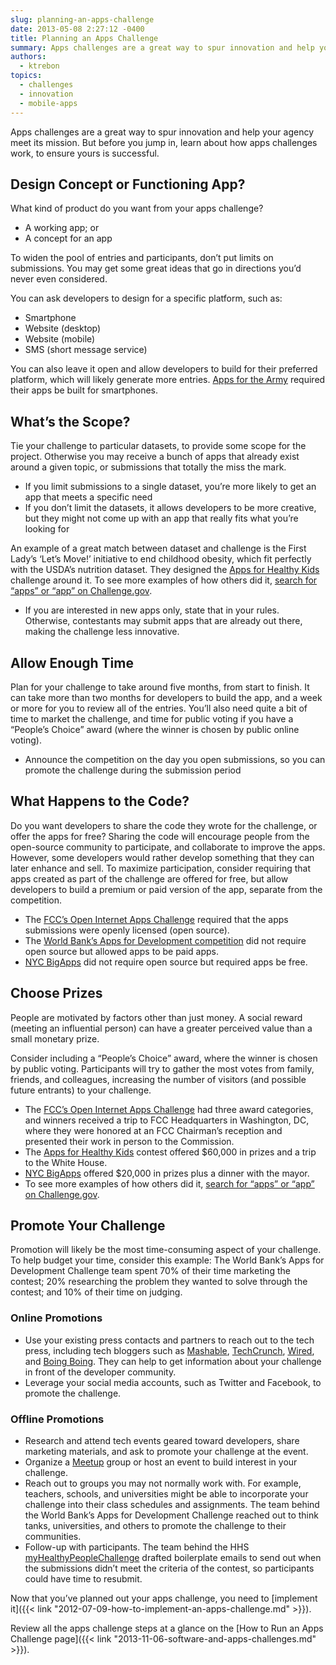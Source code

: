 ```yaml
---
slug: planning-an-apps-challenge
date: 2013-05-08 2:27:12 -0400
title: Planning an Apps Challenge
summary: Apps challenges are a great way to spur innovation and help your agency meet its mission. But before you jump in, learn about how apps challenges work, to ensure yours is successful. Design Concept or Functioning App? What kind of product do you want from your apps challenge? A working app; or A concept for
authors:
  - ktrebon
topics:
  - challenges
  - innovation
  - mobile-apps
---
```


Apps challenges are a great way to spur innovation and help your agency meet its mission. But before you jump in, learn about how apps challenges work, to ensure yours is successful.

## Design Concept or Functioning App?

What kind of product do you want from your apps challenge?

  * A working app; or
  * A concept for an app

To widen the pool of entries and participants, don&#8217;t put limits on submissions. You may get some great ideas that go in directions you&#8217;d never even considered.

You can ask developers to design for a specific platform, such as:

  * Smartphone
  * Website (desktop)
  * Website (mobile)
  * SMS (short message service)

You can also leave it open and allow developers to build for their preferred platform, which will likely generate more entries. [Apps for the Army](http://armylive.dodlive.mil/index.php/2010/03/apps-for-the-army-challenge-is-here/) required their apps be built for smartphones.

## What&#8217;s the Scope?

Tie your challenge to particular datasets, to provide some scope for the project. Otherwise you may receive a bunch of apps that already exist around a given topic, or submissions that totally the miss the mark.

  * If you limit submissions to a single dataset, you&#8217;re more likely to get an app that meets a specific need
  * If you don&#8217;t limit the datasets, it allows developers to be more creative, but they might not come up with an app that really fits what you&#8217;re looking for

An example of a great match between dataset and challenge is the First Lady’s ‘Let’s Move!’ initiative to end childhood obesity, which fit perfectly with the USDA’s nutrition dataset. They designed the [Apps for Healthy Kids](http://www.appsforhealthykids.com/) challenge around it. To see more examples of how others did it, [search for &#8220;apps&#8221; or &#8220;app&#8221; on Challenge.gov](http://challenge.gov/).

  * If you are interested in new apps only, state that in your rules. Otherwise, contestants may submit apps that are already out there, making the challenge less innovative.

## Allow Enough Time

Plan for your challenge to take around five months, from start to finish. It can take more than two months for developers to build the app, and a week or more for you to review all of the entries. You&#8217;ll also need quite a bit of time to market the challenge, and time for public voting if you have a &#8220;People’s Choice&#8221; award (where the winner is chosen by public online voting).

  * Announce the competition on the day you open submissions, so you can promote the challenge during the submission period

## What Happens to the Code?

Do you want developers to share the code they wrote for the challenge, or offer the apps for free? Sharing the code will encourage people from the open-source community to participate, and collaborate to improve the apps. However, some developers would rather develop something that they can later enhance and sell. To maximize participation, consider requiring that apps created as part of the challenge are offered for free, but allow developers to build a premium or paid version of the app, separate from the competition.

  * The [FCC’s Open Internet Apps Challenge](http://openinternetapps.challengepost.com/) required that the apps submissions were openly licensed (open source).
  * The [World Bank’s Apps for Development competition](http://appsfordevelopment.challengepost.com/) did not require open source but allowed apps to be paid apps.
  * [NYC BigApps](http://www.nycbigapps.com/) did not require open source but required apps be free.

## Choose Prizes

People are motivated by factors other than just money. A social reward (meeting an influential person) can have a greater perceived value than a small monetary prize.

Consider including a &#8220;People’s Choice&#8221; award, where the winner is chosen by public voting. Participants will try to gather the most votes from family, friends, and colleagues, increasing the number of visitors (and possible future entrants) to your challenge.

  * The [FCC&#8217;s Open Internet Apps Challenge](http://openinternetapps.challengepost.com/) had three award categories, and winners received a trip to FCC Headquarters in Washington, DC, where they were honored at an FCC Chairman’s reception and presented their work in person to the Commission.
  * The [Apps for Healthy Kids](http://www.appsforhealthykids.com/) contest offered $60,000 in prizes and a trip to the White House.
  * [NYC BigApps](http://www.nycbigapps.com/) offered $20,000 in prizes plus a dinner with the mayor.
  * To see more examples of how others did it, [search for &#8220;apps&#8221; or &#8220;app&#8221; on Challenge.gov](http://challenge.gov/).

## Promote Your Challenge

Promotion will likely be the most time-consuming aspect of your challenge. To help budget your time, consider this example: The World Bank’s Apps for Development Challenge team spent 70% of their time marketing the contest; 20% researching the problem they wanted to solve through the contest; and 10% of their time on judging.

### Online Promotions

  * Use your existing press contacts and partners to reach out to the tech press, including tech bloggers such as [Mashable](http://mashable.com/), [TechCrunch](http://www.techcrunch.com/), [Wired](http://www.wired.com/), and [Boing Boing](http://www.boingboing.net/). They can help to get information about your challenge in front of the developer community.
  * Leverage your social media accounts, such as Twitter and Facebook, to promote the challenge.

### Offline Promotions

  * Research and attend tech events geared toward developers, share marketing materials, and ask to promote your challenge at the event.
  * Organize a [Meetup](http://www.meetup.com/) group or host an event to build interest in your challenge.
  * Reach out to groups you may not normally work with. For example, teachers, schools, and universities might be able to incorporate your challenge into their class schedules and assignments. The team behind the World Bank’s Apps for Development Challenge reached out to think tanks, universities, and others to promote the challenge to their communities.
  * Follow-up with participants. The team behind the HHS [myHealthyPeopleChallenge](http://www.health2con.com/devchallenge/healthy-people-2020-leading-health-indicators-app-challenge/) drafted boilerplate emails to send out when the submissions didn’t meet the criteria of the contest, so participants could have time to resubmit.

Now that you&#8217;ve planned out your apps challenge, you need to [implement it]({{< link "2012-07-09-how-to-implement-an-apps-challenge.md" >}}).

Review all the apps challenge steps at a glance on the [How to Run an Apps Challenge page]({{< link "2013-11-06-software-and-apps-challenges.md" >}}).
